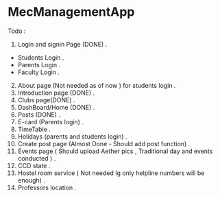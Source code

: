 # MecManagementApp

Todo :
1. Login and signin Page (DONE) .
  - Students Login .
  - Parents Login .
  - Faculty Login .
2. About page (Not needed as of now ) for students login .
3. Introduction page (DONE) .
3. Clubs page(DONE) .
3. DashBoard/Home (DONE) .
4. Posts (DONE) .
5. E-card (Parents login) .
6. TimeTable .
9. Holidays (parents and students login) .
10. Create post page (Almost Done - Should add post function) .
11. Events page ( Should upload Aether pics , Traditional day and events conducted ) .
13. CCD state .
14. Hostel room service ( Not needed Ig only helpline numbers will be enough) .
15. Professors location .
